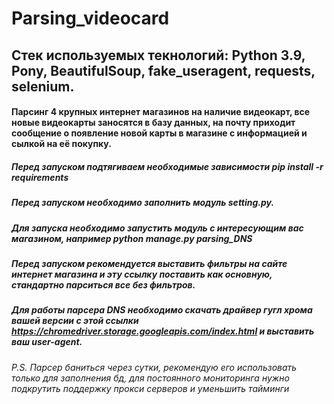 # Parsing_videocard
## Стек используемых текнологий: Python 3.9, Pony, BeautifulSoup, fake_useragent, requests, selenium.
#### Парсинг 4 крупных интернет магазинов на наличие видеокарт, все новые видеокарты заносятся в базу данных, на почту приходит сообщение о появление новой карты в магазине с информацией и сылкой на её покупку.
##### Перед запуском подтягиваем необходимые зависимости pip install -r requirements
##### Перед запуском необходимо заполнить модуль setting.py.
##### Для запуска необходимо запустить модуль с интересующим вас магазином, например python manage.py parsing_DNS
##### Перед запуском рекомендуется выставить фильтры на сайте интернет магазина и эту ссылку поставить как основную, стандартно парситься все без фильтров.
##### Для работы парсера DNS необходимо скачать драйвер гугл хрома вашей версии с этой ссылки https://chromedriver.storage.googleapis.com/index.html и выставить ваш user-agent.
###### P.S. Парсер баниться через сутки, рекомендую его использовать только для заполнения бд, для постоянного мониторинга нужно подкрутить поддержку прокси серверов и уменьшить тайминги 

